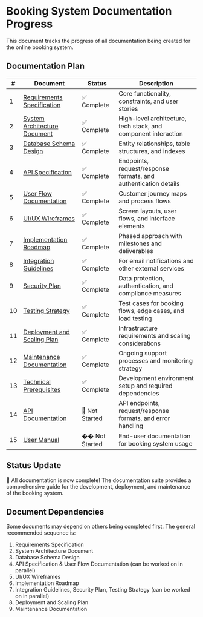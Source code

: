 # Booking System Documentation Progress

This document tracks the progress of all documentation being created for the online booking system.

## Documentation Plan

| # | Document | Status | Description |
|---|----------|--------|-------------|
| 1 | [Requirements Specification](requirements-specification.md) | ✅ Complete | Core functionality, constraints, and user stories |
| 2 | [System Architecture Document](system-architecture-document.md) | ✅ Complete | High-level architecture, tech stack, and component interaction |
| 3 | [Database Schema Design](database-schema-design.md) | ✅ Complete | Entity relationships, table structures, and indexes |
| 4 | [API Specification](api-specification.md) | ✅ Complete | Endpoints, request/response formats, and authentication details |
| 5 | [User Flow Documentation](user-flow-documentation.md) | ✅ Complete | Customer journey maps and process flows |
| 6 | [UI/UX Wireframes](ui-ux-wireframes.md) | ✅ Complete | Screen layouts, user flows, and interface elements |
| 7 | [Implementation Roadmap](implementation-roadmap.md) | ✅ Complete | Phased approach with milestones and deliverables |
| 8 | [Integration Guidelines](integration-guidelines.md) | ✅ Complete | For email notifications and other external services |
| 9 | [Security Plan](security-plan.md) | ✅ Complete | Data protection, authentication, and compliance measures |
| 10 | [Testing Strategy](testing-strategy.md) | ✅ Complete | Test cases for booking flows, edge cases, and load testing |
| 11 | [Deployment and Scaling Plan](deployment-scaling-plan.md) | ✅ Complete | Infrastructure requirements and scaling considerations |
| 12 | [Maintenance Documentation](maintenance-documentation.md) | ✅ Complete | Ongoing support processes and monitoring strategy |
| 13 | [Technical Prerequisites](technical-prerequisites.md) | ✅ Complete | Development environment setup and required dependencies |
| 14 | [API Documentation](api-documentation.md) | 📝 Not Started | API endpoints, request/response formats, and error handling |
| 15 | [User Manual](user-manual.md) | �� Not Started | End-user documentation for booking system usage |

## Status Update

🎉 All documentation is now complete! The documentation suite provides a comprehensive guide for the development, deployment, and maintenance of the booking system.

## Document Dependencies

Some documents may depend on others being completed first. The general recommended sequence is:

1. Requirements Specification
2. System Architecture Document
3. Database Schema Design
4. API Specification & User Flow Documentation (can be worked on in parallel)
5. UI/UX Wireframes
6. Implementation Roadmap
7. Integration Guidelines, Security Plan, Testing Strategy (can be worked on in parallel)
8. Deployment and Scaling Plan
9. Maintenance Documentation 